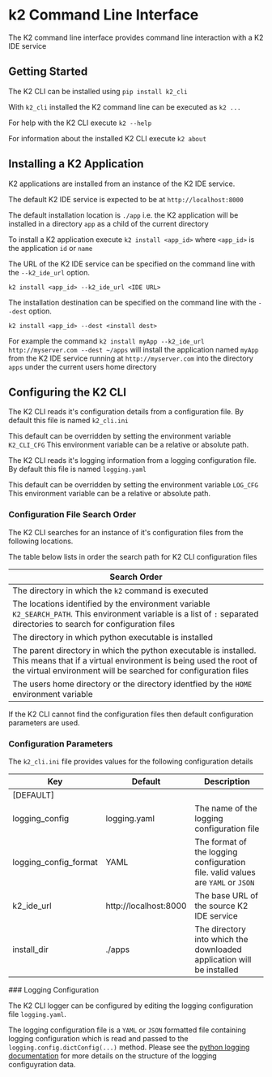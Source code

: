 # k2 Command Line Interface

The K2 command line interface provides command line interaction with a K2 IDE service

## Getting Started

The K2 CLI can be installed using `pip install k2_cli`

With `k2_cli` installed the K2 command line can be executed as `k2 ...`

For help with the K2 CLI execute `k2 --help`

For information about the installed K2 CLI execute `k2 about`

## Installing a K2 Application

K2 applications are installed from an instance of the K2 IDE service.

The default K2 IDE service is expected to be at `http://localhost:8000`

The default installation location is `./app` i.e. the K2 application will be installed in a directory `app` as a child of the current directory

To install a K2 application execute `k2 install <app_id>` where `<app_id>` is the application `id` or `name`

The URL of the K2 IDE service can be specified on the command line with the `--k2_ide_url` option.

`k2 install <app_id> --k2_ide_url <IDE URL>`

The installation destination can be specified on the command line with the `--dest` option.

`k2 install <app_id> --dest <install dest>`

For example the command `k2 install myApp --k2_ide_url http://myserver.com --dest ~/apps` will install the application named `myApp` from the K2 IDE service running at `http://myserver.com` into the directory `apps` under the current users home directory

## Configuring the K2 CLI

The K2 CLI reads it's configuration details from a configuration file. By default this file is named `k2_cli.ini`

This default can be overridden by setting the environment variable `K2_CLI_CFG`
This environment variable can be a relative or absolute path.

The K2 CLI reads it's logging information from a logging configuration file. By default this file is named `logging.yaml`

This default can be overridden by setting the environment variable `LOG_CFG`
This environment variable can be a relative or absolute path.

### Configuration File Search Order

The K2 CLI searches for an instance of it's configuration files from the following locations.

The table below lists in order the search path for K2 CLI configuration files

| Search Order |
|--------------|
| The directory in which the `k2` command is executed |
| The locations identified by the environment variable `K2_SEARCH_PATH`. This environment variable is a list of `:` separated directories to search for configuration files |
| The directory in which python executable is installed |
| The parent directory in which the python executable is installed. This means that if a virtual environment is being used the root of the virtual environment will be searched for configuration files |
| The users home directory or the directory identfied by the `HOME` environment variable |

If the K2 CLI cannot find the configuration files then default configuration parameters are used.

### Configuration Parameters

The `k2_cli.ini` file provides values for the following configuration details

| Key       | Default | Description |
|-----------|---------|-------------|
| [DEFAULT] |
| logging_config        | logging.yaml          | The name of the logging configuration file |
| logging_config_format | YAML                  | The format of the logging configuration file. valid values are `YAML` or `JSON` |
| k2_ide_url            | http://localhost:8000 | The base URL of the source K2 IDE service |
| install_dir           | ./apps                | The directory into which the downloaded application will be installed |

### Logging Configuration

The K2 CLI logger can be configured by editing the logging configuration file `logging.yaml`.

The logging configuration file is a `YAML` or `JSON` formatted file containing logging configuration which is read and passed to the `logging.config.dictConfig(...)` method. Please see the [python logging documentation](https://docs.python.org/3/howto/logging-cookbook.html) for more details on the structure of the logging configuyration data. 
